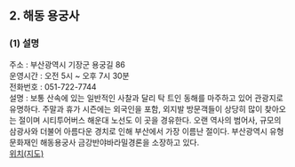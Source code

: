 ## 2. 해동 용궁사

### (1) 설명
주소 : 부산광역시 기장군 용궁길 86  
운영시간 : 오전 5시 ~ 오후 7시 30분  
전화번호 : 051-722-7744  
설명 : 보통 산속에 있는 일반적인 사찰과 달리 탁 트인 동해를 마주하고 있어 관광지로 유명하다. 주말과 휴가 시즌에는 외국인을 포함, 외지발 방문객들이 상당히 많이 찾아오는 절이며 시티투어버스 해운대 노선도 이 곳을 경유한다. 오랜 역사의 범어사, 규모의 삼광사와 더불어 아름다운 경치로 인해 부산에서 가장 이름난 절이다. 부산광역시 유형문화재인 해동용궁사 금강반야바라밀경론을 소장하고 있다.  
[위치(지도)](https://maps.app.goo.gl/QEqXwoGffKLP8aJ76)


